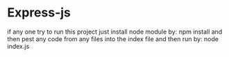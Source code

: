 # Express-js
if any one try to run this project
just install node module by:
npm install
and then pest any code from any files into the index file and then run by:
node index.js
